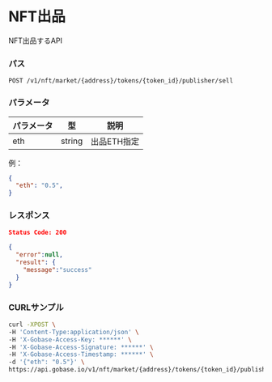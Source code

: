 # NFT出品

NFT出品するAPI

### パス
```
POST /v1/nft/market/{address}/tokens/{token_id}/publisher/sell
```

### パラメータ

|  パラメータ    |  型              | 説明                |
| ------------ | ---------------- | ------------------- |
|  eth         |  string          | 出品ETH指定          |

例：
```json
{
  "eth": "0.5",
}
```

### レスポンス
```json
Status Code: 200

{
  "error":null,
  "result": {
    "message":"success"
  }
}
```

### CURLサンプル
```bash
curl -XPOST \
-H 'Content-Type:application/json' \
-H 'X-Gobase-Access-Key: ******' \
-H 'X-Gobase-Access-Signature: ******' \
-H 'X-Gobase-Access-Timestamp: ******' \
-d '{"eth": "0.5"}' \
https://api.gobase.io/v1/nft/market/{address}/tokens/{token_id}/publisher/sell
```

